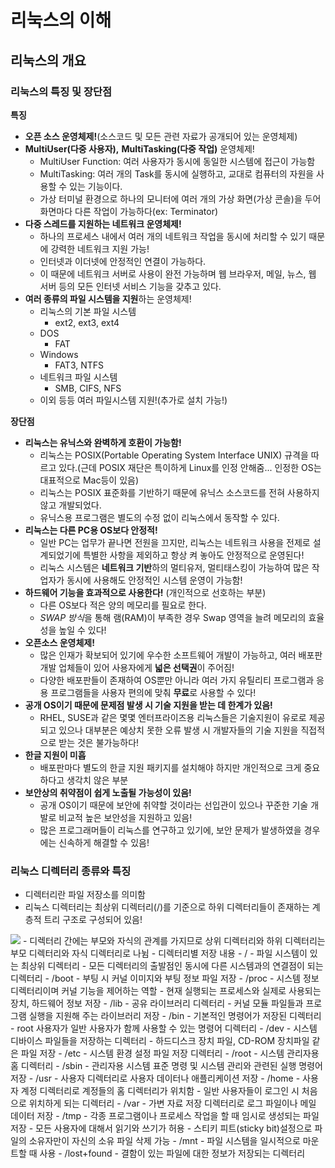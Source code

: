 # 리눅스의 이해

## 리눅스의 개요

### 리눅스의 특징 및 장단점
__특징__

- **오픈 소스 운영체제!**(소스코드 및 모든 관련 자료가 공개되어 있는 운영체제)
- **MultiUser(다중 사용자),** **MultiTasking(다중 작업)** 운영체제!
  - MultiUser Function: 여러 사용자가 동시에 동일한 시스템에 접근이 가능함
  - MultiTasking: 여러 개의 Task를 동시에 실행하고, 교대로 컴퓨터의 자원을 사용할 수 있는 기능이다.
  - 가상 터미널 환경으로 하나의 모니터에 여러 개의 가상 화면(가상 콘솔)을 두어 화면마다 다른 작업이 가능하다(ex: Terminator)
- **다중 스레드를 지원하는 네트워크 운영체제!**
  - 하나의 프로세스 내에서 여러 개의 네트워크 작업을 동시에 처리할 수 있기 때문에 강력한 네트워크 지원 가능!
  - 인터넷과 이더넷에 안정적인 연결이 가능하다.
  - 이 때문에 네트워크 서버로 사용이 완전 가능하며 웹 브라우저, 메일, 뉴스, 웹 서버 등의 모든 인터넷 서비스 기능을 갖추고 있다.
- **여러 종류의 파일 시스템을 지원**하는 운영체제!
  - 리눅스의 기본 파일 시스템
    - ext2, ext3, ext4
  - DOS
    - FAT
  - Windows
    - FAT3, NTFS
  - 네트워크 파일 시스템
    - SMB, CIFS, NFS
  - 이외 등등 여러 파일시스템 지원!(추가로 설치 가능!)

__장단점__

- **리눅스는 유닉스와 완벽하게 호환이 가능함!**
  - 리눅스는 POSIX(Portable Operating System Interface UNIX) 규격을 따르고 있다.(근데 POSIX 재단은 특이하게 Linux를 인정 안해줌... 인정한 OS는 대표적으로 Mac등이 있음)
  - 리눅스는 POSIX 표준화를 기반하기 때문에 유닉스 소스코드를 전혀 사용하지 않고 개발되었다.
  - 유닉스용 프로그램은 별도의 수정 없이 리눅스에서 동작할 수 있다.
- **리눅스는 다른 PC용 OS보다 안정적!**
  - 일반 PC는 업무가 끝나면 전원을 끄지만, 리눅스는 네트워크 사용을 전제로 설계되었기에 특별한 사항을 제외하고 항상 켜 놓아도 안정적으로 운영된다!
  - 리눅스 시스템은 **네트워크 기반**하의 멀티유저, 멀티태스킹이 가능하여 많은 작업자가 동시에 사용해도 안정적인 시스템 운영이 가능함!
- **하드웨어 기능을 효과적으로 사용한다!** (개인적으로 선호하는 부분)
  - 다른 OS보다 적은 양의 메모리를 필요로 한다.
  - *SWAP 방식*을 통해 램(RAM)이 부족한 경우 Swap 영역을 늘려 메모리의 효율성을 높일 수 있다!
- **오픈소스 운영체제!**
  - 많은 인재가 확보되어 있기에 우수한 소프트웨어 개발이 가능하고, 여러 배포판 개발 업체들이 있어 사용자에게 **넓은 선택권**이 주어짐!
  - 다양한 배포판들이 존재하여 OS뿐만 아니라 여러 가지 유틸리티 프로그램과 응용 프로그램들을 사용자 편의에 맞춰 **무료**로 사용할 수 있다!
- **공개 OS이기 때문에 문제점 발생 시 기술 지원을 받는 데 한계가 있음!**
  - RHEL, SUSE과 같은 몇몇 엔터프라이즈용 리눅스들은 기술지원이 유로로 제공되고 있으나 대부분은 예상치 못한 오류 발생 시 개발자들의 기술 지원을 직접적으로 받는 것은 불가능하다!
- **한글 지원이 미흡**
  - 배포판마다 별도의 한글 지원 패키지를 설치해야 하지만 개인적으로 크게 중요하다고 생각치 않은 부분
- **보안상의 취약점이 쉽게 노출될 가능성이 있음!**
  - 공개 OS이기 때문에 보안에 취약할 것이라는 선입관이 있으나 꾸준한 기술 개발로 비교적 높은 보안성을 지원하고 있음!
  - 많은 프로그래머들이 리눅스를 연구하고 있기에, 보안 문제가 발생하였을 경우에는 신속하게 해결할 수 있음!

### 리눅스 디렉터리 종류와 특징

- 디렉터리란 파일 저장소를 의미함
- 리눅스 디렉터리는 최상위 디렉터리(/)를 기준으로 하위 디렉터리들이 존재하는 계층적 트리 구조로 구성되어 있음!
<img src="https://t1.daumcdn.net/cfile/tistory/262827345775C7AF22">
- 디렉터리 간에는 부모와 자식의 관계를 가지므로 상위 디렉터리와 하위 디렉터리는 부모 디렉터리와 자식 디렉터리로 나뉨
- 디렉터리별 저장 내용
  - /
    - 파일 시스템이 있는 최상위 디렉터리
    - 모든 디렉터리의 출발점인 동시에 다른 시스템과의 연결점이 되는 디렉터리
  - /boot
    - 부팅 시 커널 이미지와 부팅 정보 파일 저장
  - /proc
    - 시스템 정보 디렉터리이며 커널 기능을 제어하는 역할
    - 현재 실행되는 프로세스와 실제로 사용되는 장치, 하드웨어 정보 저장
  - /lib
    - 공유 라이브러리 디렉터리
    - 커널 모듈 파일들과 프로그램 실행을 지원해 주는 라이브러리 저장
  - /bin
    - 기본적인 명령어가 저장된 디렉터리
    - root 사용자가 일반 사용자가 함께 사용할 수 있는 명령어 디렉터리
  - /dev
    - 시스템 디바이스 파일들을 저장하는 디렉터리
    - 하드디스크 장치 파일, CD-ROM 장치파일 같은 파일 저장
  - /etc
    - 시스템 환경 설정 파일 저장 디렉터리
  - /root
    - 시스템 관리자용 홈 디렉터리
  - /sbin
    - 관리자용 시스템 표준 명령 및 시스템 관리와 관련된 실행 명령어 저장
  - /usr
    - 사용자 디렉터리로 사용자 데이터나 애플리케이션 저장
  - /home
    - 사용자 계정 디렉터리로 계정들의 홈 디렉터리가 위치함
    - 일반 사용자들이 로그인 시 처음으로 위치하게 되는 디렉터리
  - /var
    - 가변 자료 저장 디렉터리로 로그 파일이나 메일 데이터 저장
  - /tmp
    - 각종 프로그램이나 프로세스 작업을 할 때 임시로 생성되는 파일 저장
    - 모든 사용자에 대해서 읽기와 쓰기가 허용
    - 스티키 피트(sticky bit)설정으로 파일의 소유자만이 자신의 소유 파일 삭제 가능
  - /mnt
    - 파일 시스템을 일시적으로 마운트할 때 사용
  - /lost+found
    - 결함이 있는 파일에 대한 정보가 저장되는 디렉터리